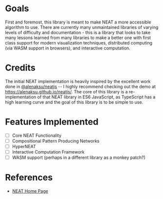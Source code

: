# Goals

First and foremost, this library is meant to make NEAT a more accessible algorithm to use. There are currently many unmaintained libraries of varying levels of difficulty and documentation - this is a library that looks to take many lessons learned from many libraries to make a better one with first class support for modern visualization techniques, distributed computing (via WASM support in browsers), and interactive computation.

# Credits

The initial NEAT implementation is heavily inspired by the excellent work done in [@alenaksu/neatjs](https://github.com/alenaksu/neatjs) -- I highly recommend checking out the demo at https://alenaksu.github.io/neatjs/. The core of this library is a re-implementation of that NEAT library in ES6 JavaScript, as TypeScript has a high learning curve and the goal of this library is to be simple to use.

# Features Implemented

 - [ ] Core NEAT Functionality
 - [ ] Compositional Pattern Producing Networks
 - [ ] HyperNEAT
 - [ ] Interactive Computation Framework
 - [ ] WASM support (perhaps in a different library as a monkey patch?)
 
# References

 - [NEAT Home Page](https://www.cs.ucf.edu/~kstanley/neat.html)
